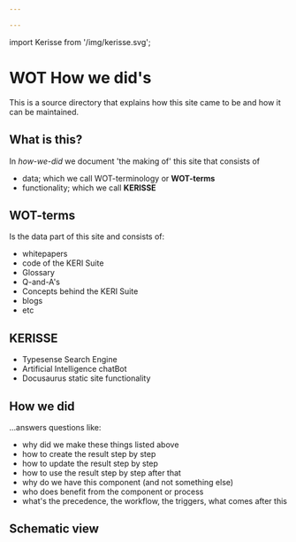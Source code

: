 ```yaml
---

---
```


import Kerisse from '/img/kerisse.svg';

# WOT How we did's

This is a source directory that explains how this site came to be and how it can be maintained.

## What is this?
In *how-we-did* we document 'the making of' this site that consists of 
- data; which we call WOT-terminology or **WOT-terms**
- functionality; which we call **KERISSE**

## WOT-terms
Is the data part of this site and consists of:
- whitepapers
- code of the KERI Suite
- Glossary
- Q-and-A's
- Concepts behind the KERI Suite
- blogs
- etc

## KERISSE
- Typesense Search Engine
- Artificial Intelligence chatBot 
- Docusaurus static site functionality

## How we did
...answers questions like:
- why did we make these things listed above
- how to create the result step by step
- how to update the result step by step
- how to use the result step by step after that
- why do we have this component (and not something else)
- who does benefit from the component or process
- what's the precedence, the workflow, the triggers, what comes after this

## Schematic view

<Kerisse />